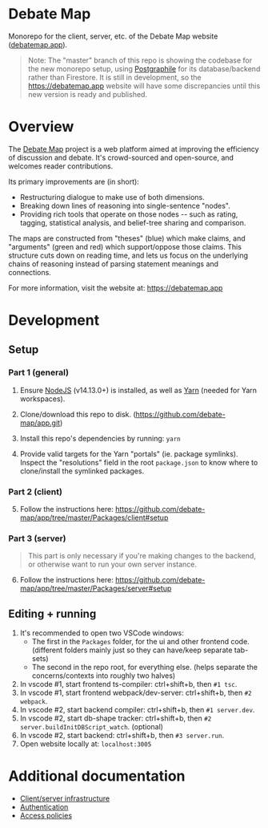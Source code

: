 # Debate Map

Monorepo for the client, server, etc. of the Debate Map website ([debatemap.app](https://debatemap.app)).

> Note: The "master" branch of this repo is showing the codebase for the new monorepo setup, using [Postgraphile](https://github.com/graphile/postgraphile) for its database/backend rather than Firestore. It is still in development, so the <https://debatemap.app> website will have some discrepancies until this new version is ready and published.

# Overview

The [Debate Map](https://debatemap.app) project is a web platform aimed at improving the efficiency of discussion and debate. It's crowd-sourced and open-source, and welcomes reader contributions.

Its primary improvements are (in short):
* Restructuring dialogue to make use of both dimensions.
* Breaking down lines of reasoning into single-sentence "nodes".
* Providing rich tools that operate on those nodes -- such as rating, tagging, statistical analysis, and belief-tree sharing and comparison.

The maps are constructed from "theses" (blue) which make claims, and "arguments" (green and red) which support/oppose those claims. This structure cuts down on reading time, and lets us focus on the underlying chains of reasoning instead of parsing statement meanings and connections.

For more information, visit the website at: <https://debatemap.app>

# Development

## Setup

### Part 1 (general)

1) Ensure [NodeJS](https://nodejs.org) (v14.13.0+) is installed, as well as [Yarn](https://yarnpkg.com/getting-started/migration) (needed for Yarn workspaces).

2) Clone/download this repo to disk. (https://github.com/debate-map/app.git)

3) Install this repo's dependencies by running: `yarn`

4) Provide valid targets for the Yarn "portals" (ie. package symlinks). Inspect the "resolutions" field in the root `package.json` to know where to clone/install the symlinked packages.

### Part 2 (client)

5) Follow the instructions here: <https://github.com/debate-map/app/tree/master/Packages/client#setup>

### Part 3 (server)

> This part is only necessary if you're making changes to the backend, or otherwise want to run your own server instance.

6) Follow the instructions here: <https://github.com/debate-map/app/tree/master/Packages/server#setup>

## Editing + running

1) It's recommended to open two VSCode windows:
   * The first in the `Packages` folder, for the ui and other frontend code. (different folders mainly just so they can have/keep separate tab-sets)
   * The second in the repo root, for everything else. (helps separate the concerns/contexts into roughly two halves)
2) In vscode #1, start frontend ts-compiler: ctrl+shift+b, then `#1 tsc`.
3) In vscode #1, start frontend webpack/dev-server: ctrl+shift+b, then `#2 webpack`.
4) In vscode #2, start backend compiler: ctrl+shift+b, then `#1 server.dev`.
5) In vscode #2, start db-shape tracker: ctrl+shift+b, then `#2 server.buildInitDBScript_watch`. (optional)
6) In vscode #2, start backend: ctrl+shift+b, then `#3 server.run`.
7) Open website locally at: `localhost:3005`

# Additional documentation

* [Client/server infrastructure](https://github.com/debate-map/app/tree/master/Docs/ClientServerInfrastructure.md)
* [Authentication](https://github.com/debate-map/app/tree/master/Docs/Authentication.md)
* [Access policies](https://github.com/debate-map/app/tree/master/Docs/AccessPolicies.md)